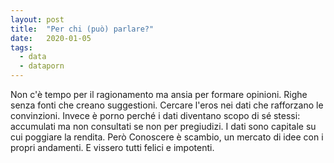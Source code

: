 ```yaml
---
layout: post
title:  "Per chi (può) parlare?"
date:   2020-01-05
tags:
  - data
  - dataporn
---
```


Non c'è tempo per il ragionamento ma ansia per formare opinioni. Righe senza fonti che creano suggestioni. Cercare l'eros nei dati che rafforzano le convinzioni. Invece è porno perché i dati diventano scopo di sé stessi: accumulati ma non consultati se non per pregiudizi. I dati sono capitale su cui poggiare la rendita. Però Conoscere è scambio, un mercato di idee con i propri andamenti. E vissero tutti felici e impotenti. 
